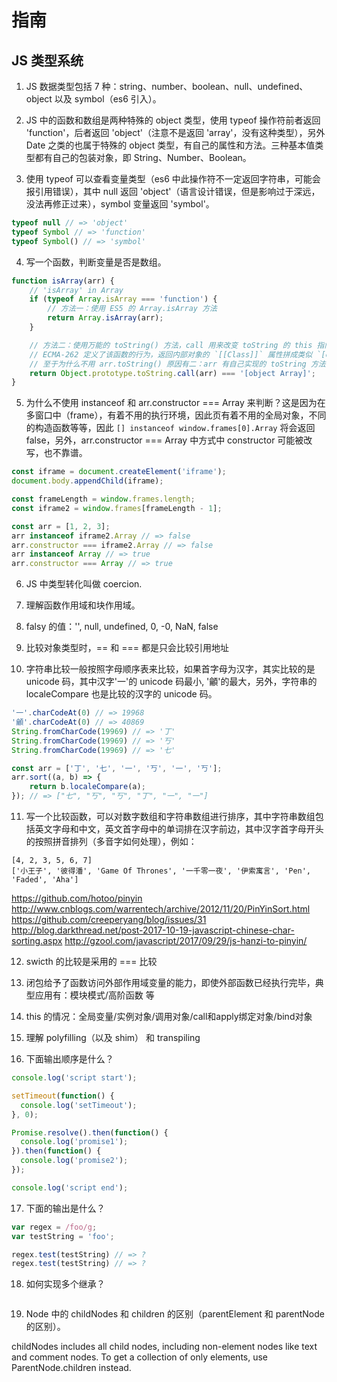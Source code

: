 # 指南

## JS 类型系统

1. JS 数据类型包括 7 种：string、number、boolean、null、undefined、object 以及 symbol（es6 引入）。

2. JS 中的函数和数组是两种特殊的 object 类型，使用 typeof 操作符前者返回 'function'，后者返回 'object'（注意不是返回 'array'，没有这种类型），另外 Date 之类的也属于特殊的 object 类型，有自己的属性和方法。三种基本值类型都有自己的包装对象，即 String、Number、Boolean。

3. 使用 typeof 可以查看变量类型（es6 中此操作符不一定返回字符串，可能会报引用错误），其中 null 返回 'object'（语言设计错误，但是影响过于深远，没法再修正过来），symbol 变量返回 'symbol'。

```js
typeof null // => 'object'
typeof Symbol // => 'function'
typeof Symbol() // => 'symbol'
```

4. 写一个函数，判断变量是否是数组。

```js
function isArray(arr) {
    // 'isArray' in Array
    if (typeof Array.isArray === 'function') {
        // 方法一：使用 ES5 的 Array.isArray 方法
        return Array.isArray(arr);
    }

    // 方法二：使用万能的 toString() 方法，call 用来改变 toString 的 this 指向为待检测的对象
    // ECMA-262 定义了该函数的行为，返回内部对象的 `[[Class]]` 属性拼成类似 `[object Array]` 的字符串形式
    // 至于为什么不用 arr.toString() 原因有二：arr 有自己实现的 toString 方法；Object.prototype 不会被改写
    return Object.prototype.toString.call(arr) === '[object Array]';
}
```

5. 为什么不使用 instanceof 和 arr.constructor === Array 来判断？这是因为在多窗口中（frame），有着不用的执行环境，因此页有着不用的全局对象，不同的构造函数等等，因此 `[] instanceof window.frames[0].Array` 将会返回 false，另外，arr.constructor === Array 中方式中 constructor 可能被改写，也不靠谱。

```js
const iframe = document.createElement('iframe');
document.body.appendChild(iframe);

const frameLength = window.frames.length;
const iframe2 = window.frames[frameLength - 1];

const arr = [1, 2, 3];
arr instanceof iframe2.Array // => false
arr.constructor === iframe2.Array // => false
arr instanceof Array // => true
arr.constructor === Array // => true
```

6. JS 中类型转化叫做 coercion.

7. 理解函数作用域和块作用域。

8. falsy 的值：'', null, undefined, 0, -0, NaN, false

9. 比较对象类型时，== 和 === 都是只会比较引用地址

10. 字符串比较一般按照字母顺序表来比较，如果首字母为汉字，其实比较的是 unicode 码，其中汉字'一'的 unicode 码最小, '龥'的最大，另外，字符串的 localeCompare 也是比较的汉字的 unicode 码。

```js
'一'.charCodeAt(0) // => 19968
'龥'.charCodeAt(0) // => 40869
String.fromCharCode(19969) // => '丁'
String.fromCharCode(19969) // => '丂'
String.fromCharCode(19969) // => '七'

const arr = ['丁', '七', '一', '丂', '一', '丂'];
arr.sort((a, b) => {
    return b.localeCompare(a);
}); // => ["七", "丂", "丂", "丁", "一", "一"]
```

11. 写一个比较函数，可以对数字数组和字符串数组进行排序，其中字符串数组包括英文字母和中文，英文首字母中的单词排在汉字前边，其中汉字首字母开头的按照拼音排列（多音字如何处理），例如：

```
[4, 2, 3, 5, 6, 7]
['小王子', '彼得潘', 'Game Of Thrones', '一千零一夜', '伊索寓言', 'Pen', 'Faded', 'Aha']
```

https://github.com/hotoo/pinyin
http://www.cnblogs.com/warrentech/archive/2012/11/20/PinYinSort.html
https://github.com/creeperyang/blog/issues/31
http://blog.darkthread.net/post-2017-10-19-javascript-chinese-char-sorting.aspx
http://gzool.com/javascript/2017/09/29/js-hanzi-to-pinyin/

12. swicth 的比较是采用的 === 比较

13. 闭包给予了函数访问外部作用域变量的能力，即使外部函数已经执行完毕，典型应用有：模块模式/高阶函数 等

14. this 的情况：全局变量/实例对象/调用对象/call和apply绑定对象/bind对象

15. 理解 polyfilling（以及 shim） 和 transpiling

16. 下面输出顺序是什么？

```js
console.log('script start');

setTimeout(function() {
  console.log('setTimeout');
}, 0);

Promise.resolve().then(function() {
  console.log('promise1');
}).then(function() {
  console.log('promise2');
});

console.log('script end');
```

17. 下面的输出是什么？

```js
var regex = /foo/g;
var testString = 'foo';

regex.test(testString) // => ?
regex.test(testString) // => ?
```

18. 如何实现多个继承？

```
```

19. Node 中的 childNodes 和 children 的区别（parentElement 和 parentNode 的区别）。

childNodes includes all child nodes, including non-element nodes like text and comment nodes. To get a collection of only elements, use ParentNode.children instead.

